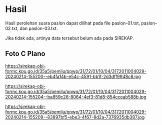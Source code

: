 # Hasil

Hasil perolehan suara paslon dapat dilihat pada file paslon-01.txt, paslon-02.txt, dan paslon-03.txt.

Jika tidak ada, artinya data tersebut belum ada pada SIREKAP.

## Foto C Plano

https://sirekap-obj-formc.kpu.go.id/35a5/pemilu/ppwp/31/72/01/10/04/3172011004029-20240214-155200--eb4fa14b-e54c-4591-bb1f-2d3dff9948c8.jpg

https://sirekap-obj-formc.kpu.go.id/35a5/pemilu/ppwp/31/72/01/10/04/3172011004029-20240214-155204--ba859c26-8064-4ef3-81d8-854cceab588b.jpg

https://sirekap-obj-formc.kpu.go.id/35a5/pemilu/ppwp/31/72/01/10/04/3172011004029-20240214-155209--83897bf5-ebe3-4f67-8d2a-7376935db387.jpg

